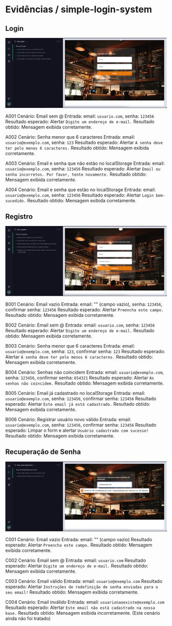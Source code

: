 # Evidências / simple-login-system

## Login

![A001 - A004](./images/login.png)

A001
Cenário: Email sem @
Entrada: email: `usuario.com`, senha: `123456`
Resultado esperado: Alertar `Digite um endereço de e-mail.`
Resultado obtido: Mensagem exibida corretamente.

A002
Cenário: Senha menor que 6 caracteres
Entrada: email: `usuario@exemplo.com`, senha: `123`
Resultado esperado: Alertar `A senha deve ter pelo menos 6 caracteres.`
Resultado obtido: Mensagem exibida corretamente.

A003
Cenário: Email e senha que não estão no localStorage
Entrada: email: `usuario@exemplo.com`, senha: `123456`
Resultado esperado: Alertar `Email ou senha incorretos. Por favor, tente novamente.`
Resultado obtido: Mensagem exibida corretamente.

A004
Cenário: Email e senha que estão no localStorage
Entrada: email: `usuario@exemplo.com`, senha: `123456`
Resultado esperado: Alertar `Login bem-sucedido.`
Resultado obtido: Mensagem exibida corretamente.

## Registro

![B001 - B006](./images/register.png)

B001
Cenário: Email vazio
Entrada: email: "" (campo vazio), senha: `123456`, confirmar senha: `123456`
Resultado esperado: Alertar `Preencha este campo.`
Resultado obtido: Mensagem exibida corretamente.

B002
Cenário: Email sem @
Entrada: email: `usuario.com`, senha: `123456`
Resultado esperado: Alertar `Digite um endereço de e-mail.`
Resultado obtido: Mensagem exibida corretamente.

B003
Cenário: Senha menor que 6 caracteres
Entrada: email: `usuario@exemplo.com`, senha: `123`, confirmar senha: `123`
Resultado esperado: Alertar `A senha deve ter pelo menos 6 caracteres.`
Resultado obtido: Mensagem exibida corretamente.

B004
Cenário: Senhas não coincidem
Entrada: email: `usuario@exemplo.com`, senha: `123456`, confirmar senha: `654321`
Resultado esperado: Alertar `As senhas não coincidem.`
Resultado obtido: Mensagem exibida corretamente.

B005
Cenário: Email já cadastrado no localStorage
Entrada: email: `usuario@exemplo.com`, senha: `123456`, confirmar senha: `123456`
Resultado esperado: Alertar `Este email já está cadastrado.`
Resultado obtido: Mensagem exibida corretamente.

B006
Cenário: Registrar usuário novo válido 
Entrada: email: `usuario@exemplo.com`, senha: `123456`, confirmar senha: `123456`
Resultado esperado: Limpar o form e alertar `Usuário cadastrado com sucesso!`
Resultado obtido: Mensagem exibida corretamente.

## Recuperação de Senha

![C001 - C003](./images/reset-password.png)

C001
Cenário: Email vazio
Entrada: email: "" (campo vazio)
Resultado esperado: Alertar `Preencha este campo.`
Resultado obtido: Mensagem exibida corretamente.

C002
Cenário: Email sem @
Entrada: email: `usuario.com`
Resultado esperado: Alertar `Digite um endereço de e-mail.`
Resultado obtido: Mensagem exibida corretamente.

C003
Cenário: Email válido
Entrada: email: `usuario@exemplo.com`
Resultado esperado: Alertar `Instruções de redefinição de senha enviadas para o seu email!`
Resultado obtido: Mensagem exibida corretamente.

C004
Cenário: Email inválido
Entrada: email: `usuarionaoexiste@exemplo.com`
Resultado esperado: Alertar `Este email não está cadastrado na nossa base.`
Resultado obtido: Mensagem exibida incorretamente. (Este cenário ainda não foi tratado)